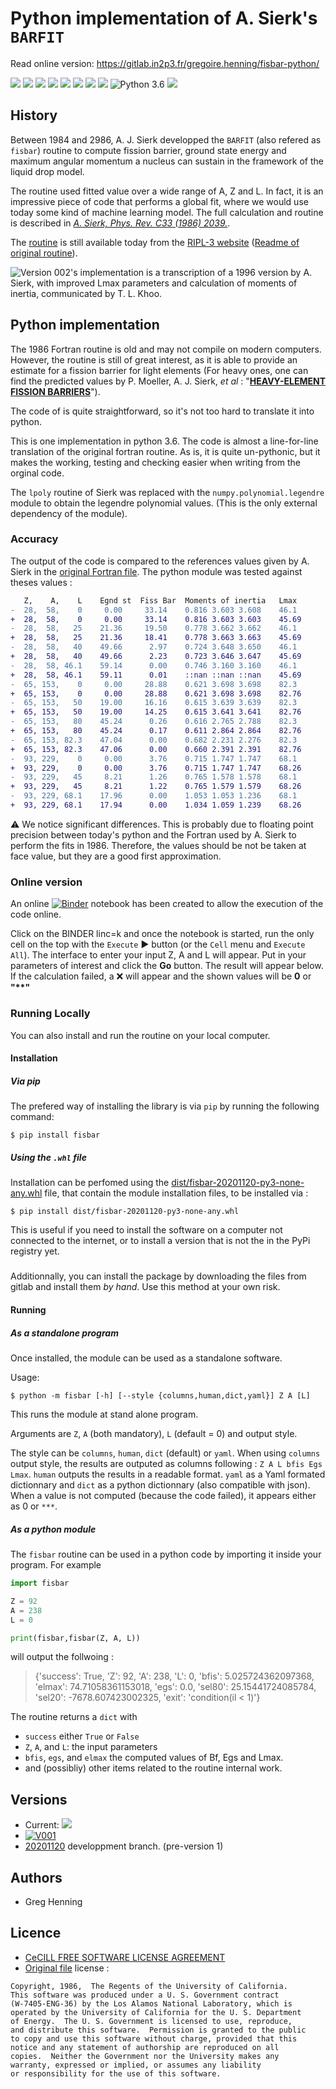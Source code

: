 # Python implementation of A. Sierk's `BARFIT`

Read online version: https://gitlab.in2p3.fr/gregoire.henning/fisbar-python/

![](badges/version.svg)
![](badges/pytest.svg)
![](badges/coverage.svg)
![](badges/profile.svg)
![](badges/mypy.svg)
![](badges/pylint.svg)
![](badges/flake8.w.svg)
![](badges/flake8.e.svg)
![Python 3.6](https://img.shields.io/badge/python-3.6-blue.svg)
![](https://img.shields.io/badge/License-CeCILL-blue)

## History

Between 1984 and 2986, A. J. Sierk developped the `BARFIT` (also refered as `fisbar`) routine to compute fission barrier, ground state energy and maximum angular momentum a nucleus can sustain in the framework of the liquid drop model. 

The routine used fitted value over a wide range of A, Z and L. 
In fact, it is an impressive piece of code that performs a global fit, where we would use today some kind of machine learning model.
The full calculation and routine is described in [*A. Sierk, Phys. Rev. C33 (1986) 2039.*](https://journals.aps.org/prc/abstract/10.1103/PhysRevC.33.2039).


The [routine](https://www-nds.iaea.org/RIPL-3/fission/fis-barrier-liquiddrop.for) is still available today from the [RIPL-3 website](https://www-nds.iaea.org/RIPL-3/) ([Readme of original routine](https://www-nds.iaea.org/RIPL-3/fission/fis-barrier-liquiddrop.readme)).

![Version 002](badges/version.svg)'s implementation is a transcription of a 1996 version by A. Sierk, with improved Lmax parameters and calculation of moments of inertia, communicated by T. L. Khoo.

## Python implementation

The 1986 Fortran routine is old and may not compile on modern computers. However, the routine is still of great interest, as it is able to provide an estimate for a fission barrier for light elements (For heavy ones, one can find the predicted values by P.&nbsp;Moeller, A.&nbsp;J.&nbsp;Sierk, *et&nbsp;al* : "**[HEAVY-ELEMENT FISSION BARRIERS](https://t2.lanl.gov/nis/molleretal/publications/PRCFIS-2009.html)**").

The code of is quite straightforward, so it's not too hard to translate it into python. 

This is one implementation in python 3.6. The code is almost a line-for-line translation of the original fortran routine. As is, it is quite un-pythonic, but it makes the working, testing and checking easier when writing from the orginal code.

The `lpoly` routine of Sierk was replaced with the `numpy.polynomial.legendre` module to obtain the legendre polynomial values. (This is the only external dependency of the module).

### Accuracy

The output of the code is compared to the references values given by A. Sierk in the [original Fortran file](https://www-nds.iaea.org/RIPL-3/fission/fis-barrier-liquiddrop.for). 
The python module was tested against theses values : 
```diff
   Z,    A,    L    Egnd st  Fiss Bar  Moments of inertia   Lmax
-  28,  58,    0     0.00     33.14    0.816 3.603 3.608    46.1
+  28,  58,    0     0.00     33.14    0.816 3.603 3.603    45.69
-  28,  58,   25    21.36     19.50    0.778 3.662 3.662    46.1
+  28,  58,   25    21.36     18.41    0.778 3.663 3.663    45.69
-  28,  58,   40    49.66      2.97    0.724 3.648 3.650    46.1
+  28,  58,   40    49.66      2.23    0.723 3.646 3.647    45.69
-  28,  58, 46.1    59.14      0.00    0.746 3.160 3.160    46.1
+  28,  58, 46.1    59.11      0.01    ::nan ::nan ::nan    45.69
-  65, 153,    0     0.00     28.88    0.621 3.698 3.698    82.3
+  65, 153,    0     0.00     28.88    0.621 3.698 3.698    82.76
-  65, 153,   50    19.00     16.16    0.615 3.639 3.639    82.3
+  65, 153,   50    19.00     14.25    0.615 3.641 3.641    82.76
-  65, 153,   80    45.24      0.26    0.616 2.765 2.788    82.3
+  65, 153,   80    45.24      0.17    0.611 2.864 2.864    82.76
-  65, 153, 82.3    47.04      0.00    0.682 2.231 2.276    82.3
+  65, 153, 82.3    47.06      0.00    0.660 2.391 2.391    82.76
-  93, 229,    0     0.00      3.76    0.715 1.747 1.747    68.1
+  93, 229,    0     0.00      3.76    0.715 1.747 1.747    68.26
-  93, 229,   45     8.21      1.26    0.765 1.578 1.578    68.1
+  93, 229,   45     8.21      1.22    0.765 1.579 1.579    68.26
-  93, 229, 68.1    17.96      0.00    1.053 1.053 1.236    68.1
+  93, 229, 68.1    17.94      0.00    1.034 1.059 1.239    68.26
```
⚠ We notice significant differences. This is probably due to floating point precision between today's python and the Fortran used by A. Sierk to perform the fits in 1986. Therefore, the values should be not be taken at face value, but they are a good first approximation. 


### Online version

An online [![Binder](https://mybinder.org/badge_logo.svg)](https://mybinder.org/v2/git/https%3A%2F%2Fgitlab.in2p3.fr%2Fgregoire.henning%2Ffisbar-python/HEAD?filepath=online.ipynb)  notebook has been created to allow the execution of the code online.

Click on the BINDER linc=k and once the notebook is started, run the only cell on the top with the `Execute` ▶ button (or the `Cell` menu and `Execute All`). The interface to enter your input Z, A and L will appear. Put in your parameters of interest and click the **Go** button. The result will appear below. If the calculation failed, a ❌ will appear and the shown values will be **0** or **"\*\*"**

### Running Locally

You can also install and run the routine on your local computer.

#### Installation

##### Via pip

The prefered way of installing the library is via `pip` by running the following command:

```shell
$ pip install fisbar
```


##### Using the `.whl` file

Installation can be perfomed using the [dist/fisbar-20201120-py3-none-any.whl](dist/fisbar-20201120-py3-none-any.whl) file, that contain the module installation files, to be installed via :
```shell
$ pip install dist/fisbar-20201120-py3-none-any.whl
```

This is useful if you need to install the software on a computer not connected to the internet, or to install a version that is not the in the PyPi registry yet.

##### 

Additionnally, you can install the package by downloading the files from gitlab and install them *by hand*. Use this method at your own risk.

#### Running

##### As a standalone program

Once installed, the module can be used as a standalone software.

Usage:

```shell
$ python -m fisbar [-h] [--style {columns,human,dict,yaml}] Z A [L]
```

This runs the module at stand alone program. 

Arguments are `Z`, `A` (both mandatory), `L` (default = 0) and output style.

The style can be `columns`, `human`, `dict` (default) or `yaml`. 
When using `columns` output style, the results are outputed as columns following : `Z A L bfis Egs Lmax`.
`human` outputs the results in a readable format. `yaml` as a Yaml formated dictionnary and `dict` as a python dictionnary (also compatible with json). When a value is not computed (because the code failed), it appears either as 0 or `***`.


##### As a python module

The `fisbar` routine can be used in a python code by importing it inside your program. For example

```python
import fisbar

Z = 92
A = 238
L = 0

print(fisbar,fisbar(Z, A, L))
```

will output the follwoing :
> {'success': True, 'Z': 92, 'A': 238, 'L': 0, 'bfis': 5.025724362097368, 'elmax': 74.71058361153018, 'egs': 0.0, 'sel80': 25.15441724085784, 'sel20': -7678.607423002325, 'exit': 'condition(il < 1)'}
> 

The routine returns a `dict` with 

- `success` either `True` or `False`
- `Z`, `A`, and `L`: the input parameters
- `bfis`, `egs`, and `elmax` the computed values of Bf, Egs and Lmax.
- and (possibliy) other items related to the routine internal work.


## Versions

- Current: ![](badges/version.svg)
- [![V001](https://img.shields.io/badge/version-001-blue.svg)](https://gitlab.in2p3.fr/gregoire.henning/fisbar-python/-/tree/version-001)
- [20201120](https://gitlab.in2p3.fr/gregoire.henning/fisbar-python/-/commits/dev-20201120) developpment branch. (pre-version 1)

## Authors

- Greg Henning

## Licence 

- [CeCILL FREE SOFTWARE LICENSE AGREEMENT](LICENSE)
- [Original file](https://www-nds.iaea.org/RIPL-3/fission/fis-barrier-liquiddrop.for) license :
```
Copyright, 1986,  The Regents of the University of California.
This software was produced under a U. S. Government contract
(W-7405-ENG-36) by the Los Alamos National Laboratory, which is
operated by the University of California for the U. S. Department
of Energy.  The U. S. Government is licensed to use, reproduce,
and distribute this software.  Permission is granted to the public
to copy and use this software without charge, provided that this
notice and any statement of authorship are reproduced on all
copies.  Neither the Government nor the University makes any
warranty, expressed or implied, or assumes any liability
or responsibility for the use of this software.
```